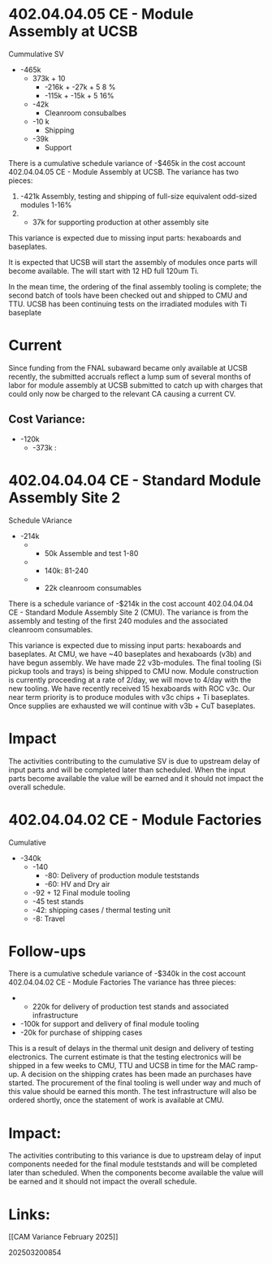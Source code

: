 # 402.04.04.05 CE - Module Assembly at UCSB

Cummulative SV
- -465k 
	- 373k + 10
		-  -216k + -27k + 5 8 %
		- -115k + -15k + 5 16%
	- -42k
		- Cleanroom consubalbes 
	- -10 k 
		- Shipping
	- -39k
		- Support

There is a cumulative schedule variance of -$465k in the cost account 
402.04.04.05 CE - Module Assembly at UCSB.  The variance has two pieces:
1) -421k Assembly, testing and shipping of full-size equivalent odd-sized modules 1-16%
2) - 37k for supporting production at other assembly site

This variance is expected due to missing input parts: hexaboards and baseplates. 

It is expected that UCSB will start the assembly of modules once parts will become available.
The will start with 12 HD full 120um Ti.

In the mean time, the ordering of the final assembly tooling is complete; the second batch of tools have been checked out and shipped to CMU and TTU.  UCSB has been continuing tests on the irradiated modules with Ti baseplate

# Current
Since funding from the FNAL subaward became only available at UCSB recently, the submitted accruals reflect a lump sum of several months of labor for module assembly at UCSB submitted to catch up with charges that could only now be charged to the relevant CA causing a current CV.

## Cost Variance: 
- -120k
	- -373k : 


# 402.04.04.04 CE - Standard Module Assembly Site 2

Schedule VAriance 
- -214k
	- - 50k  Assemble and test 1-80 
	- - 140k: 81-240
	- - 22k cleanroom consumables

There is a schedule variance of -$214k in the cost account 402.04.04.04 CE - Standard Module Assembly Site 2 (CMU).  The variance is from the assembly and testing of the first 240 modules and the associated cleanroom consumables.

This variance is expected due to missing input parts: hexaboards and baseplates. At CMU, we have ~40 baseplates and hexaboards (v3b) and have begun assembly. We have made 22 v3b-modules.  The final tooling (Si pickup tools and trays) is being shipped to CMU now. Module construction is currently proceeding at a rate of 2/day, we will move to 4/day with the new tooling. We have recently received 15 hexaboards with ROC v3c. Our near term priority is to produce modules with v3c chips + Ti baseplates. Once supplies are exhausted we will continue with v3b + CuT baseplates. 

# Impact
The activities contributing to the cumulative SV is due to upstream delay of input parts and will be completed later than scheduled.  When the input parts become available the value will be earned and it should not impact the overall schedule.

# 402.04.04.02 CE - Module Factories

Cumulative

- -340k
	- -140
		- -80: Delivery of production module teststands
		- -60: HV and Dry air
	- -92 + 12 Final module tooling
	- -45 test stands 
	 - -42: shipping cases / thermal testing unit
	- -8: Travel 
# Follow-ups

There is a cumulative schedule variance of -$340k in the cost account 
402.04.04.02 CE - Module Factories  The variance has three pieces:
- - 220k for delivery of production test stands and associated infrastructure 
- -100k for support and delivery of final module tooling
- -20k for purchase of shipping cases

This is a result of delays in the thermal unit design and delivery of testing electronics. The current estimate is that the testing electronics will be shipped in a few weeks to CMU, TTU and UCSB in time for the MAC ramp-up. A decision on the shipping crates has been made an purchases have started.  The procurement of the final tooling is well under way and much of this value should be earned this month.  The test infrastructure will also be ordered shortly, once the statement of work is available at CMU. 

# Impact:
The activities contributing to this variance is due to upstream delay of input components needed for the final module teststands and will be completed later than scheduled. When the components become available the value will be earned and it should not impact the overall schedule.
# Links: 

[[CAM Variance February 2025]]

202503200854
